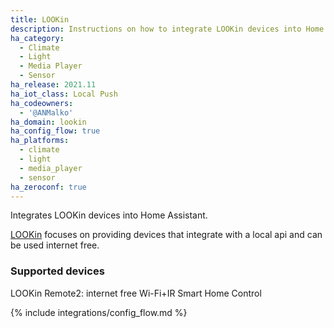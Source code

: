 ```yaml
---
title: LOOKin
description: Instructions on how to integrate LOOKin devices into Home Assistant.
ha_category:
  - Climate
  - Light
  - Media Player
  - Sensor
ha_release: 2021.11
ha_iot_class: Local Push
ha_codeowners:
  - '@ANMalko'
ha_domain: lookin
ha_config_flow: true
ha_platforms:
  - climate
  - light
  - media_player
  - sensor
ha_zeroconf: true
---
```


Integrates LOOKin devices into Home Assistant.

[LOOKin](https://look-in.club/en/devices) focuses on providing devices that integrate with a local api and can be used internet free.

### Supported devices

LOOKin Remote2: internet free Wi-Fi+IR Smart Home Control

{% include integrations/config_flow.md %}
